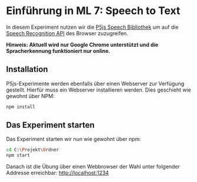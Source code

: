# Einführung in ML 7: Speech to Text

In diesem Experiment nutzen wir die [P5js Speech Bibliothek](http://ability.nyu.edu/p5.js-speech/) um auf die [Speech Recognition API](https://developer.mozilla.org/en-US/docs/Web/API/SpeechRecognition) des Browser zuzugreifen.

**Hinweis: Aktuell wird nur Google Chrome unterstützt und die Spracherkennung funktioniert nur online.**

## Installation

P5js-Experimente werden ebenfalls über einen Webserver zur Verfügung gestellt.
Hierfür muss ein Webserver installieren werden. Dies geschieht wie gewohnt über NPM:

```bash
npm install
```

## Das Experiment starten

Das Experiment starten wir nun wie gewohnt über npm:

```bash
cd C:\Projekt\Ordner
npm start
```

Danach ist die Übung über einen Webbrowser der Wahl unter folgender Addresse erreichbar:
[http://localhost:1234](http://localhost:1234)
